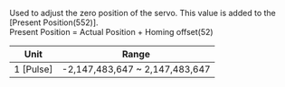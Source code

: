 Used to adjust the zero position of the servo. This value is added to the [Present Position(552)].  
Present Position = Actual Position + Homing offset(52)


|   Unit    |       Range                    |
|:---------:|:------------------------------:|
| 1 [Pulse] | -2,147,483,647 ~ 2,147,483,647 |
